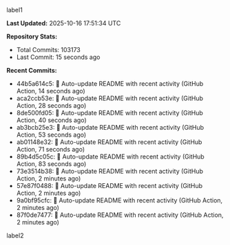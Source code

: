 
label1 
<!-- ACTIVITY_START -->
**Last Updated:** 2025-10-16 17:51:34 UTC

**Repository Stats:**
- Total Commits: 103173
- Last Commit: 15 seconds ago

**Recent Commits:**
- 44b5a614c5: 🤖 Auto-update README with recent activity (GitHub Action, 14 seconds ago)
- aca2ccb53e: 🤖 Auto-update README with recent activity (GitHub Action, 28 seconds ago)
- 8de500fd05: 🤖 Auto-update README with recent activity (GitHub Action, 40 seconds ago)
- ab3bcb25e3: 🤖 Auto-update README with recent activity (GitHub Action, 53 seconds ago)
- ab01148e32: 🤖 Auto-update README with recent activity (GitHub Action, 71 seconds ago)
- 89b4d5c05c: 🤖 Auto-update README with recent activity (GitHub Action, 83 seconds ago)
- 73e3514b38: 🤖 Auto-update README with recent activity (GitHub Action, 2 minutes ago)
- 57e87f0488: 🤖 Auto-update README with recent activity (GitHub Action, 2 minutes ago)
- 9a0bf95cfc: 🤖 Auto-update README with recent activity (GitHub Action, 2 minutes ago)
- 87f0de7477: 🤖 Auto-update README with recent activity (GitHub Action, 2 minutes ago)
<!-- ACTIVITY_END -->

label2
